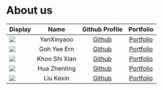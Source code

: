 # About us

Display |     Name      | Github Profile | Portfolio 
--------|:-------------:|:--------------:|:---------:
![](https://via.placeholder.com/100.png?text=Photo) |  YanXinyaoo   | [Github](https://github.com/yanxinyaoo) | [Portfolio](team/yanxinyaoo.md)
![](https://via.placeholder.com/100.png?text=Photo) |  Goh Yee Ern  | [Github](https://github.com/yeeern27) | [Portfolio](team/yeeern27.md)
![](https://via.placeholder.com/100.png?text=Photo) | Khoo Shi Xian | [Github](https://github.com/sxkhoo) | [Portfolio](team/sxkhoo.md)
![](https://via.placeholder.com/100.png?text=Photo) | Hua Zhenting  | [Github](https://github.com/huazhenting) | [Portfolio](team/huazhenting.md)
![](https://via.placeholder.com/100.png?text=Photo) |   Liu Kexin   | [Github](https://github.com/Lydialkx) | [Portfolio](team/lydialkx.md)


